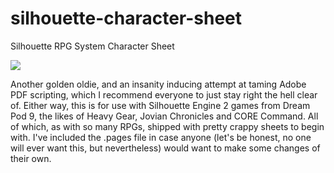 silhouette-character-sheet
==========================

Silhouette RPG System Character Sheet

![](http://cl.ly/image/1W1P3b2V1V1Q/screenshot.png)

Another golden oldie, and an insanity inducing attempt at taming Adobe PDF scripting, which I recommend everyone to just stay right the hell clear of. Either way, this is for use with Silhouette Engine 2 games from Dream Pod 9, the likes of Heavy Gear, Jovian Chronicles and CORE Command. All of which, as with so many RPGs, shipped with pretty crappy sheets to begin with. I've included the .pages file in case anyone (let's be honest, no one will ever want this, but nevertheless) would want to make some changes of their own.